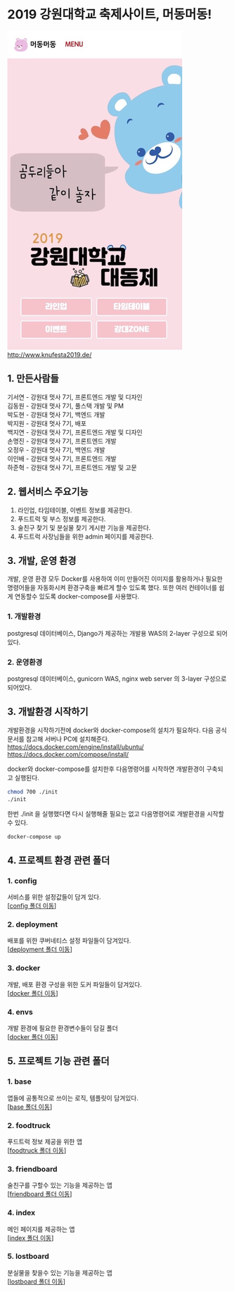 # 2019 강원대학교 축제사이트, 머동머동!
![](./knufestival.jpg)
<br/>
<a href="http://www.knufesta2019.de/">http://www.knufesta2019.de/</a>
## 1. 만든사람들
기서연 - 강원대 멋사 7기, 프론트엔드 개발 및 디자인<br/>
김동원 - 강원대 멋사 7기, 풀스택 개발 및 PM<br/>
박도현 - 강원대 멋사 7기, 백엔드 개발<br/>
박지원 - 강원대 멋사 7기, 배포 <br/>
백지연 - 강원대 멋사 7기, 프론트엔드 개발 및 디자인<br/>
손명진 - 강원대 멋사 7기, 프론트엔드 개발<br/>
오정우 - 강원대 멋사 7기, 백엔드 개발<br/>
이인배 - 강원대 멋사 7기, 프론트엔드 개발<br/>
하준혁 - 강원대 멋사 7기, 프론트엔드 개발 및 고문<br/>

## 2. 웹서비스 주요기능
1. 라인업, 타임테이블, 이벤트 정보를 제공한다.
2. 푸드트럭 및 부스 정보를 제공한다.
3. 술친구 찾기 및 분실물 찾기 게시판 기능을 제공한다.
4. 푸드트럭 사장님들을 위한 admin 페이지를 제공한다.

## 3. 개발, 운영 환경
개발, 운영 환경 모두 Docker를 사용하여 이미 만들어진 이미지를 활용하거나 필요한 명령어들을 자동화시켜 환경구축을 빠르게 할수 있도록 했다.
또한 여러 컨테이너를 쉽게 연동할수 있도록 docker-compose를 사용했다.

### 1. 개발환경
postgresql 데이터베이스, Django가 제공하는 개발용 WAS의 2-layer 구성으로 되어있다.

### 2. 운영환경
postgresql 데이터베이스, gunicorn WAS, nginx web server 의 3-layer 구성으로 되어있다.

## 3. 개발환경 시작하기
개발환경을 시작하기전에 docker와 docker-compose의 설치가 필요하다. 다음 공식문서를 참고해 서버나 PC에 설치해준다.
<a href="https://docs.docker.com/engine/install/ubuntu/">https://docs.docker.com/engine/install/ubuntu/</a>
<a href="https://docs.docker.com/compose/install/">https://docs.docker.com/compose/install/</a>

docker와 docker-compose를 설치한후 다음명령어를 시작하면 개발환경이 구축되고 실행된다.

```sh
chmod 700 ./init
./init
```

한번 ./init 을 실행했다면 다시 실행해줄 필요는 없고 다음명령어로 개발환경을 시작할수 있다.
```sh
docker-compose up
```

## 4. 프로젝트 환경 관련 폴더
### 1. config
서비스를 위한 설정값들이 담겨 있다.
<br>
[<a href="/config">config 폴더 이동</a>]

### 2. deployment
배포를 위한 쿠버네티스 설정 파일들이 담겨있다.<br>
[<a href="/deployment">deployment 폴더 이동</a>]

### 3. docker
개발, 배포 환경 구성을 위한 도커 파일들이 담겨있다.<br>
[<a href="/docker">docker 폴더 이동</a>]

### 4. envs
개발 환경에 필요한 환경변수들이 담길 폴더<br>
[<a href="/envs">docker 폴더 이동</a>]

## 5. 프로젝트 기능 관련 폴더
### 1. base 
앱들에 공통적으로 쓰이는 로직, 템플릿이 담겨있다.<br>
[<a href="/base">base 폴더 이동</a>]

### 2. foodtruck
푸드트럭 정보 제공을 위한 앱<br>
[<a href="/foodtruck">foodtruck 폴더 이동</a>]

### 3. friendboard
술친구를 구할수 있는 기능을 제공하는 앱<br>
[<a href="/friendboard">friendboard 폴더 이동</a>]

### 4. index
메인 페이지를 제공하는 앱<br>
[<a href="/index">index 폴더 이동</a>]

### 5. lostboard
분실물을 찾을수 있는 기능을 제공하는 앱<br>
[<a href="/lostboard">lostboard 폴더 이동</a>]
